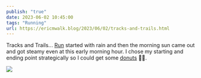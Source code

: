 ```yaml
---
publish: "true"
date: 2023-06-02 10:45:00
tags: "Running"
url: https://ericmwalk.blog/2023/06/02/tracks-and-trails.html
---
```


Tracks and Trails... [Run](https://strava.com/activities/9187497488) started with rain and then the morning sun came out and got steamy even at this early morning hour.  I chose my starting and ending point strategically so I could get some [donuts](https://ericmwalk.blog/2023/06/02/i-was-told.html) 🍩😉.

![](https://ericmwalk.blog/uploads/2023/c242d4a954.jpg)